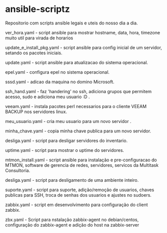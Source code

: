 # ansible-scriptz

Repositorio com scripts ansible legais e uteis do nosso dia a dia.

ver_hora.yaml - script ansible para mostrar hostname, data, hora, timezone muito util para virada de horarios

update_e_install_pkg.yaml - script ansible para config inicial de um servidor, setando os pacotes iniciais.

update.yaml - script ansible para atualizacao do sistema operacional.

epel.yaml - configura epel no sistema operacional.

sssd.yaml - adicao da maquina no domino Microsoft.

ssh_hand.yaml - faz 'handering' no ssh, adiciona grupos que permitem acesso, sudo e adiciona meu usuario :D . 

veeam.yaml - instala pacotes perl necessarios para o cliente VEEAM BACKUP nos servidores linux.

meu_usuario.yaml - cria meu usuario para um novo servidor .

minha_chave.yaml - copia minha chave publica para um novo servidor.

desliga.yaml - script para desligar servidores do inventario.

uptime.yaml - script para mostrar o uptime do servidores.

mtmon_install.yaml - script ansible para instalação e pre-configuracao do MTMON, software de gerencia de redes, servidores, servicos  da Multitask Consultoria.

desliga.yaml - script para desligamento de uma ambiente inteiro.

suporte.yaml - script para suporte, adição/remoção de usuarios, chaves publicas para SSH, troca de senhas dos usuarios e ajustes no sudoers.

zabbix.yaml - script em desenvolvimento para configuração do client zabbix.

zbx.yaml - Script para nstalação zabbix-agent no debian/centos, configuração do zabbix-agent e adição do host na zabbix-server

